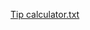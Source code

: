 [Tip calculator.txt](https://github.com/anmol11909/Tip-calculator/files/10141852/Tip.calculator.txt)
